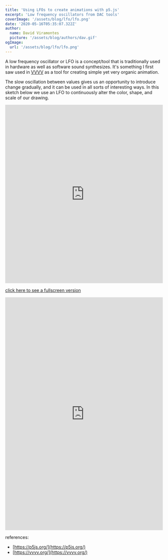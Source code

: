 ```yaml
---
title: 'Using LFOs to create animations with p5.js'
excerpt: 'Low frequency oscillators from DAC tools'
coverImage: '/assets/blog/lfo/lfo.png'
date: '2020-05-16T05:35:07.322Z'
author:
  name: David Viramontes
  picture: '/assets/blog/authors/dav.gif'
ogImage:
  url: '/assets/blog/lfo/lfo.png'
---
```


A low frequency oscillator or LFO is a concept/tool that is traditionally used in hardware as well as software sound synthesizes.
It's something I first saw used in [VVVV](https://vvvv.org/) as a tool for creating simple yet very organic animation.

The slow oscillation between values gives us an opportunity to introduce change gradually, and it can be used
in all sorts of interesting ways. In this sketch below we use an LFO to continuously alter the color, shape, and scale of our drawing.


<iframe height="570" style="width: 100%;" scrolling="no" title="LFO.js" src="https://codepen.io/dviramontes/embed/oNbRbPv?height=373&theme-id=light&default-tab=result" frameborder="no" allowtransparency="true" allowfullscreen="true">
  See the Pen <a href='https://codepen.io/dviramontes/pen/oNbRbPv'>LFO.js</a> by dviramontes
  (<a href='https://codepen.io/dviramontes'>@dviramontes</a>) on <a href='https://codepen.io'>CodePen</a>.
</iframe>

[click here to see a fullscreen version](https://000516894.codepen.website/)


<iframe height="744" style="width: 100%;" scrolling="no" title="LFO.js" src="https://codepen.io/dviramontes/embed/oNbRbPv?height=744&theme-id=39229&default-tab=js" frameborder="no" allowtransparency="true" allowfullscreen="true">
  See the Pen <a href='https://codepen.io/dviramontes/pen/oNbRbPv'>LFO.js</a> by dviramontes
  (<a href='https://codepen.io/dviramontes'>@dviramontes</a>) on <a href='https://codepen.io'>CodePen</a>.
</iframe>


references:
- [https://p5js.org/](https://p5js.org/)
- [https://vvvv.org/](https://vvvv.org/)
